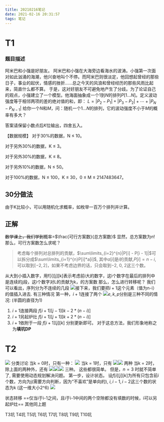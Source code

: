 ```yaml
---
title: 20210216笔记
date: 2021-02-16 20:31:57
tags: 笔记
---
```


# T1

### 题目描述
阿米巴和小强是好朋友。
阿米巴和小强在大海旁边看海水的波涛。小强第一次面对如此汹涌的海潮，他兴奋地叫个不停。而阿米巴则很淡定，他回想起曾经的那些日子，事业的起伏，情感的挫折……总之今天的风浪和曾经经历的那些风雨比起来，简直什么都不算。
于是，这对好朋友不可避免地产生了分歧。为了论证自己的观点，小强建立了一个模型。他海面抽象成一个$1$到$N$的排列$P[1…N]$。定义波动强度等于相邻两项的差的绝对值的和，即：
$L = | P_2 - P_1 | + | P_3 - P_2 | + \cdots + | P_N - P_{N-1} |$
 给你一个$N$和$M$，问：随机一个$1…N$的排列，它的波动强度不小于$M$的概率有多大？

答案请保留小数点后$K$位输出，四舍五入。


【数据规模】 对于30%的数据，N ≤ 10。

对于另外30%的数据，K ≤ 3。

对于另外30%的数据，K ≤ 8。

对于另外10%的数据，N ≤ 50。

对于100%的数据，N ≤ 100，K ≤ 30，0 ≤ M ≤ 2147483647。


## 30分做法
由于K比较小，可以用随机化求概率，如枚举一百万个排列并计算。

## 正解
~~数学课上，我们学到~~概率=$\frac{可行方案数}{总方案数}$
显然，总方案数为$n!$
那么，可行方案数怎么求呢？
>考虑每个排列对总排列的贡献，$\sum\limits_{i=2}^{n}|P[i] - P[i - 1]|$可以拆分成$\sum\limits_{i=1}^{n}P[i]*a[i]$, 其中$a[i]$是$i$的贡献,$P[i] = n - i$,可以取到$[-2, 2]$，如果不考虑边界的话，只会取到$-2,\ 0,\ 2$这三个数。

从大到小插入数字，用f[i][j][k]表示考虑前i大的数字，这i个数字在最后的排列中是连续的j段，这i个数字对L的贡献为k，的方案数
那么，怎么进行转移呢？
我们可以看出，序列分为不连续的几段
![](https://gitee.com/inkuniverse/picture_bed/raw/master/img/20210216212142.png)接下来，我们要把$i+1$这个元素（值为n-i）的值插入进去.
有三种情况
第一种，$i+1$连接了两个
![](https://gitee.com/inkuniverse/picture_bed/raw/master/img/20210216212840.png)$e,k,p$分别是三种不同的情况: (半圆的直径为1)
1. $i+1$连接两段
   $f[i+1][j-1][k-2*(n-i)]$
2. $i+1$另起炉灶
   $f[i+1][j+1][k+2*(n-i)]$
3. $i+1$依附于一段
   $f[i+1][j][k]$
分别更新即可。
对于这总方法，我们形象地称之为**填坑DP**

# T2
![](https://gitee.com/inkuniverse/picture_bed/raw/master/img/20210216213330.png)
分类讨论
当k = 0时，只有一种：
![](https://gitee.com/inkuniverse/picture_bed/raw/master/img/20210216213551.png)
当k = 1时，只有
![](https://gitee.com/inkuniverse/picture_bed/raw/master/img/20210216213551.png)![](https://gitee.com/inkuniverse/picture_bed/raw/master/img/20210216213752.png)
两种
当k = 2时，除上面的两种外，还有
![](https://gitee.com/inkuniverse/picture_bed/raw/master/img/20210217212704.png)![](https://gitee.com/inkuniverse/picture_bed/raw/master/img/20210217212753.png)![](https://gitee.com/inkuniverse/picture_bed/raw/master/img/20210217212912.png)
三种。
这些都很简单。
但是，$n = 3$ 时就不简单了, 需要使用动态规划解决问题。
第一步，设计状态。
设$f[i][j][k]$为所有只包含前$i$个数，方向为j(需要方向判断，因为“不喜欢”是单向的), 
$i, i-1, i-2$这三个数的状态为k (这一维大小2^6)
![](https://gitee.com/inkuniverse/picture_bed/raw/master/img/20210217222419.png)

状态转移
==仅当i于i-1之间，且i于i-1中间的两个空隙都没有填数的时候，i可以另起炉灶==
其他同上题

T3坑
T4坑
T5坑
T6坑
T7坑
T8坑
T9坑
T10坑